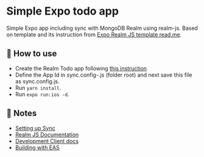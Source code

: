 # Simple Expo todo app

Simple Expo app including sync with MongoDB Realm using realm-js. Based on template and its instruction from [Expo Realm JS template read.me](https://github.com/realm/realm-js/tree/master/templates/expo-template-js#readme). 


## 🚀 How to use
- Create the Realm Todo app following [this instruction](https://github.com/realm/realm-js/blob/master/templates/docs/sync-setup.md)
- Define the App Id in sync.config-.js (folder root) and next save this file as sync.config.js. 
- Run `yarn install`.
- Run `expo run:ios -d`.


## 📝 Notes

- [Setting up Sync](https://docs.mongodb.com/realm/sdk/react-native/quick-start/)
- [Realm JS Documentation](https://docs.mongodb.com/realm/sdk/react-native/)
- [Development Client docs](https://docs.expo.dev/clients/introduction/)
- [Building with EAS](https://docs.expo.dev/eas/)
